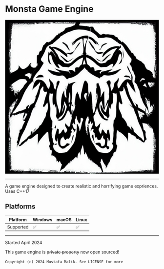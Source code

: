 # Monsta Game Engine

<p align="center">
    <img src="./resources/MONSTA.jpg"/>
</p>

---

A game engine designed to create realistic and horrifying game expriences.
Uses C++17

## Platforms

Platform | Windows | macOS | Linux
--- | --- | --- | ---
Supported | ✅ | ✅ | ✅

---

Started April 2024

This game engine is ~~private property~~ now open sourced!

`Copyright (c) 2024 Mustafa Malik. See LICENSE for more`